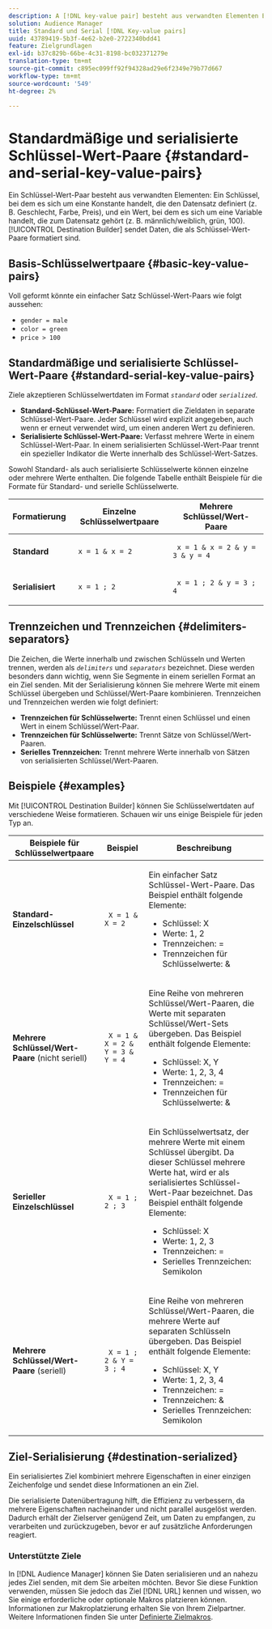```yaml
---
description: A [!DNL key-value pair] besteht aus verwandten Elementen Ein Schlüssel, der eine Konstante ist, die den Datensatz definiert (z.B. Geschlecht, Farbe, Preis), und ein Wert, der eine Variable ist, die zum Satz gehört (z.B. männlich/weiblich, grün, 100). Der Destination Builder sendet Daten, die als Schlüssel/Wert-Paare formatiert sind.
solution: Audience Manager
title: Standard und Serial [!DNL Key-value pairs]
uuid: 43789419-5b3f-4e62-b2e0-2722340bdd41
feature: Zielgrundlagen
exl-id: b37c829b-66be-4c31-8198-bc032371279e
translation-type: tm+mt
source-git-commit: c895ec099ff92f94328ad29e6f2349e79b77d667
workflow-type: tm+mt
source-wordcount: '549'
ht-degree: 2%

---
```


# Standardmäßige und serialisierte Schlüssel-Wert-Paare {#standard-and-serial-key-value-pairs}

Ein Schlüssel-Wert-Paar besteht aus verwandten Elementen: Ein Schlüssel, bei dem es sich um eine Konstante handelt, die den Datensatz definiert (z. B. Geschlecht, Farbe, Preis), und ein Wert, bei dem es sich um eine Variable handelt, die zum Datensatz gehört (z. B. männlich/weiblich, grün, 100). [!UICONTROL Destination Builder] sendet Daten, die als Schlüssel-Wert-Paare formatiert sind.

## Basis-Schlüsselwertpaare {#basic-key-value-pairs}

Voll geformt könnte ein einfacher Satz Schlüssel-Wert-Paars wie folgt aussehen:

* `gender = male`
* `color = green`
* `price > 100`

## Standardmäßige und serialisierte Schlüssel-Wert-Paare {#standard-serial-key-value-pairs}

Ziele akzeptieren Schlüsselwertdaten im Format *`standard`* oder *`serialized`*.

* **Standard-Schlüssel-Wert-Paare:** Formatiert die Zieldaten in separate Schlüssel-Wert-Paare. Jeder Schlüssel wird explizit angegeben, auch wenn er erneut verwendet wird, um einen anderen Wert zu definieren.
* **Serialisierte Schlüssel-Wert-Paare:** Verfasst mehrere Werte in einem Schlüssel-Wert-Paar. In einem serialisierten Schlüssel-Wert-Paar trennt ein spezieller Indikator die Werte innerhalb des Schlüssel-Wert-Satzes.

Sowohl Standard- als auch serialisierte Schlüsselwerte können einzelne oder mehrere Werte enthalten. Die folgende Tabelle enthält Beispiele für die Formate für Standard- und serielle Schlüsselwerte.

<table id="table_7895B1E800934117A19A96380F0CF91B"> 
 <thead> 
  <tr> 
   <th colname="col1" class="entry"> Formatierung </th>
   <th colname="col2" class="entry"> Einzelne Schlüsselwertpaare </th>
   <th colname="col3" class="entry"> Mehrere Schlüssel/Wert-Paare </th>
  </tr>
 </thead>
 <tbody> 
  <tr> 
   <td colname="col1"> <p> <b>Standard</b> </p> </td>
   <td colname="col2"> <p> <code> x = 1 &amp; x = 2 </code> </p> </td>
   <td colname="col3"> <p> <code> x = 1 &amp; x = 2 &amp; y = 3 &amp; y = 4 </code> </p> </td>
  </tr>
  <tr> 
   <td colname="col1"> <p> <b>Serialisiert</b> </p> </td> 
   <td colname="col2"> <p> <code> x = 1 ; 2 </code> </p> </td> 
   <td colname="col3"> <p> <code> x = 1 ; 2 &amp; y = 3 ; 4 </code> </p> </td>
  </tr>
 </tbody>
</table>

## Trennzeichen und Trennzeichen {#delimiters-separators}

Die Zeichen, die Werte innerhalb und zwischen Schlüsseln und Werten trennen, werden als *`delimiters`* und *`separators`* bezeichnet. Diese werden besonders dann wichtig, wenn Sie Segmente in einem seriellen Format an ein Ziel senden. Mit der Serialisierung können Sie mehrere Werte mit einem Schlüssel übergeben und Schlüssel/Wert-Paare kombinieren. Trennzeichen und Trennzeichen werden wie folgt definiert:

* **Trennzeichen für Schlüsselwerte:** Trennt einen Schlüssel und einen Wert in einem Schlüssel/Wert-Paar.
* **Trennzeichen für Schlüsselwerte:** Trennt Sätze von Schlüssel/Wert-Paaren.
* **Serielles Trennzeichen:** Trennt mehrere Werte innerhalb von Sätzen von serialisierten Schlüssel/Wert-Paaren.

## Beispiele {#examples}

Mit [!UICONTROL Destination Builder] können Sie Schlüsselwertdaten auf verschiedene Weise formatieren. Schauen wir uns einige Beispiele für jeden Typ an.

<table id="table_C2FBDC887C8C4CC88B1B2A7CF8E2795F"> 
 <thead> 
  <tr> 
   <th colname="col1" class="entry"> Beispiele für Schlüsselwertpaare </th> 
   <th colname="col2" class="entry"> Beispiel </th> 
   <th colname="col3" class="entry"> Beschreibung </th> 
  </tr> 
 </thead>
 <tbody> 
  <tr> 
   <td colname="col1"> <p> <b>Standard-Einzelschlüssel</b> </p> </td> 
   <td colname="col2"> <p> <code> X = 1 &amp; X = 2 </code> </p> </td> 
   <td colname="col3"> <p>Ein einfacher Satz Schlüssel-Wert-Paare. Das Beispiel enthält folgende Elemente: </p> 
    <ul id="ul_28C0CB005B264373926CA5D7418EE845"> 
     <li id="li_B6D300DBA9064F0BA743BA9B04339511">Schlüssel: X </li> 
     <li id="li_9A1C98D5C9124FF1B4F032668576C03A">Werte: 1, 2 </li> 
     <li id="li_1D2828328E554176846C94F6140C0CBF">Trennzeichen: = </li> 
     <li id="li_0C6A70A0D9534611ACC98A0FD3693587">Trennzeichen für Schlüsselwerte: &amp; </li> 
    </ul> </td> 
  </tr> 
  <tr> 
   <td colname="col1"> <p> <b>Mehrere Schlüssel/Wert-Paare</b>  (nicht seriell) </p> </td> 
   <td colname="col2"> <p> <code> X = 1 &amp; X = 2 &amp; Y = 3 &amp; Y = 4 </code> </p> </td> 
   <td colname="col3"> <p>Eine Reihe von mehreren Schlüssel/Wert-Paaren, die Werte mit separaten Schlüssel/Wert-Sets übergeben. Das Beispiel enthält folgende Elemente: </p> 
    <ul id="ul_7FB22A43B435463D9F209067FF2C3619"> 
     <li id="li_7487657F6C2F48F5A4C4C9F9E8FB3B4B">Schlüssel: X, Y </li> 
     <li id="li_B828CF81DAB8443FBB2EDF6538A63B3C">Werte: 1, 2, 3, 4 </li> 
     <li id="li_EA4C95F6C93D435EB79237E38CE6F011">Trennzeichen: = </li> 
     <li id="li_45984AE2B581498299054BA5276D461D">Trennzeichen für Schlüsselwerte: &amp; </li> 
    </ul> </td> 
  </tr> 
  <tr> 
   <td colname="col1"> <p> <b>Serieller Einzelschlüssel</b> </p> </td> 
   <td colname="col2"> <p> <code> X = 1 ; 2 ; 3 </code> </p> </td> 
   <td colname="col3"> <p>Ein Schlüsselwertsatz, der mehrere Werte mit einem Schlüssel übergibt. Da dieser Schlüssel mehrere Werte hat, wird er als serialisiertes Schlüssel-Wert-Paar bezeichnet. Das Beispiel enthält folgende Elemente: </p> 
    <ul id="ul_69C4C662B9BD4F77BB940D921B316CCF"> 
     <li id="li_718BEC527E69417C9F88D3DBD3357A28">Schlüssel: X </li> 
     <li id="li_659DCBBFB4024AC2B9C4E74D2A86648D">Werte: 1, 2, 3 </li> 
     <li id="li_9A890233C6F84085A7BD5EA4D044E3CC">Trennzeichen: = </li> 
     <li id="li_AFC0426EA6044F8BAFD915FCB3808FBA">Serielles Trennzeichen: Semikolon </li> 
    </ul> </td> 
  </tr> 
  <tr> 
   <td colname="col1"> <p> <b>Mehrere Schlüssel/Wert-Paare</b>  (seriell) </p> </td> 
   <td colname="col2"> <p> <code> X = 1 ; 2 &amp; Y = 3 ; 4 </code> </p> </td> 
   <td colname="col3"> <p>Eine Reihe von mehreren Schlüssel/Wert-Paaren, die mehrere Werte auf separaten Schlüsseln übergeben. Das Beispiel enthält folgende Elemente: </p> 
    <ul id="ul_CB50133B2E944818B9F2A0586EF69774"> 
     <li id="li_FD3D7ECC2BF046E99B1ED0B73EFE341F">Schlüssel: X, Y </li> 
     <li id="li_2BADC98C4CE74BBBBA1DC446D24615AC">Werte: 1, 2, 3, 4 </li> 
     <li id="li_4125435175AD4A43A44B980B28F32364">Trennzeichen: = </li> 
     <li id="li_48CFC279B2514F4FB2935B05FC7F287A">Trennzeichen: &amp; </li> 
     <li id="li_576C731F2FAF47FD92F55345CD6D36A0">Serielles Trennzeichen: Semikolon </li> 
    </ul> </td> 
  </tr> 
 </tbody> 
</table>

## Ziel-Serialisierung {#destination-serialized}

Ein serialisiertes Ziel kombiniert mehrere Eigenschaften in einer einzigen Zeichenfolge und sendet diese Informationen an ein Ziel.

<!-- c_dest_serialized.xml -->

Die serialisierte Datenübertragung hilft, die Effizienz zu verbessern, da mehrere Eigenschaften nacheinander und nicht parallel ausgelöst werden. Dadurch erhält der Zielserver genügend Zeit, um Daten zu empfangen, zu verarbeiten und zurückzugeben, bevor er auf zusätzliche Anforderungen reagiert.

### Unterstützte Ziele

In [!DNL Audience Manager] können Sie Daten serialisieren und an nahezu jedes Ziel senden, mit dem Sie arbeiten möchten. Bevor Sie diese Funktion verwenden, müssen Sie jedoch das Ziel [!DNL URL] kennen und wissen, wo Sie einige erforderliche oder optionale Makros platzieren können. Informationen zur Makroplatzierung erhalten Sie von Ihrem Zielpartner. Weitere Informationen finden Sie unter [Definierte Zielmakros](../../features/destinations/destination-macros.md#destination-macros-defined).
